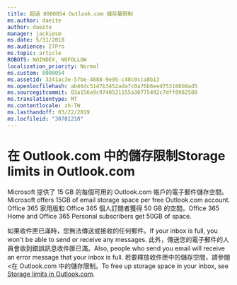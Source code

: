 ```yaml
---
title: 超過 8000054 Outlook.com 儲存量限制
ms.author: daeite
author: daeite
manager: jackiesm
ms.date: 5/31/2018
ms.audience: ITPro
ms.topic: article
ROBOTS: NOINDEX, NOFOLLOW
localization_priority: Normal
ms.custom: 8000054
ms.assetid: 3241ac3e-57be-4888-9e95-c48c0cca8b13
ms.openlocfilehash: ab46dc5147b3452ada7c0a76b6eed753108b0ad5
ms.sourcegitcommit: 03a156a9c9740521155a30775492c7dff0982588
ms.translationtype: MT
ms.contentlocale: zh-TW
ms.lasthandoff: 03/22/2019
ms.locfileid: "30781218"
---
```

# <a name="storage-limits-in-outlookcom"></a><span data-ttu-id="4ac9a-102">在 Outlook.com 中的儲存限制</span><span class="sxs-lookup"><span data-stu-id="4ac9a-102">Storage limits in Outlook.com</span></span>

<span data-ttu-id="4ac9a-103">Microsoft 提供了 15 GB 的每個可用的 Outlook.com 帳戶的電子郵件儲存空間。</span><span class="sxs-lookup"><span data-stu-id="4ac9a-103">Microsoft offers 15GB of email storage space per free Outlook.com account.</span></span> <span data-ttu-id="4ac9a-104">Office 365 家用版和 Office 365 個人訂閱者獲得 50 GB 的空間。</span><span class="sxs-lookup"><span data-stu-id="4ac9a-104">Office 365 Home and Office 365 Personal subscribers get 50GB of space.</span></span>
  
<span data-ttu-id="4ac9a-105">如果收件匣已滿時，您無法傳送或接收的任何郵件。</span><span class="sxs-lookup"><span data-stu-id="4ac9a-105">If your inbox is full, you won't be able to send or receive any messages.</span></span> <span data-ttu-id="4ac9a-106">此外，傳送您的電子郵件的人員會收到錯誤訊息收件匣已滿。</span><span class="sxs-lookup"><span data-stu-id="4ac9a-106">Also, people who send you email will receive an error message that your inbox is full.</span></span> <span data-ttu-id="4ac9a-107">若要釋放收件匣中的儲存空間，請參閱 <<c0>在 Outlook.com 中的儲存限制。</span><span class="sxs-lookup"><span data-stu-id="4ac9a-107">To free up storage space in your inbox, see [Storage limits in Outlook.com](https://go.microsoft.com/fwlink/p/?linkid=2001900&amp;clcid=0x409).</span></span>
  


